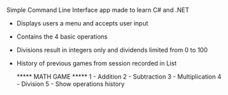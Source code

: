 Simple Command Line Interface app made to learn C# and .NET

- Displays users a menu and accepts user input
- Contains the 4 basic operations
- Divisions result in integers only and dividends limited from 0 to 100
- History of previous games from session recorded in List

    *****     MATH GAME     *****
    1 - Addition
    2 - Subtraction
    3 - Multiplication
    4 - Division
    5 - Show operations history
